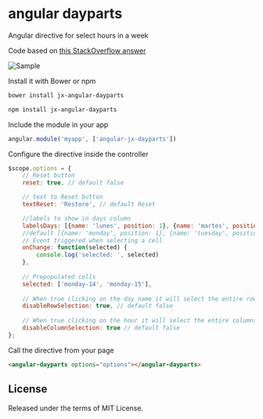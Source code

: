 # angular dayparts

Angular directive for select hours in a week

Code based on [this StackOverflow answer](http://stackoverflow.com/questions/23163952/how-do-i-capture-table-td-elements-using-mousedown-dragselect-event)


![Sample](sample.jpg)


Install it with Bower or npm

```bash
bower install jx-angular-dayparts
```
```bash
npm install jx-angular-dayparts
```


Include the module in your app

```javascript
angular.module('myapp', ['angular-jx-dayparts'])
```


Configure the directive inside the controller

```javascript
$scope.options = {
    // Reset button
    reset: true, // default false

    // text to Reset button
    textReset: 'Restore', // default Reset

    //labels to show in days column
    labelsDays: [{name: 'lunes', position: 1}, {name: 'martes', position: 2}, {name: 'miercoles', position: 3}, {name: 'jueves', position: 4}, {name: 'viernes', position: 5}, {name: 'sabado', position: 6}, {name: 'domingo', position: 7}],
    //default [{name: 'monday', position: 1}, {name: 'tuesday', position: 2}, {name: 'wednesday', position: 3}, {name: 'thursday', position: 4}, {name: 'friday', position: 5}, {name: 'saturday', position: 6}, {name: 'sunday', position: 7}]
    // Event triggered when selecting a cell
    onChange: function(selected) {
        console.log('selected: ', selected)
    },
    
    // Prepopulated cells
    selected: ['monday-14', 'monday-15'],
    
    // When true clicking on the day name it will select the entire row
    disableRowSelection: true, // default false
    
    // When true clicking on the hour it will select the entire columns
    disableColumnSelection: true // default false
};
```


Call the directive from your page

```html
<angular-dayparts options="options"></angular-dayparts>
```


## License

Released under the terms of MIT License.